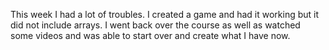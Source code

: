 This week I had a lot of troubles. I created a game and had it working but it did not include arrays. I went back over the course as well as watched some videos and was able to start over and create what I have now.